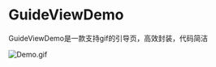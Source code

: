 # GuideViewDemo
GuideViewDemo是一款支持gif的引导页，高效封装，代码简洁


![Demo.gif](http://upload-images.jianshu.io/upload_images/3601550-e892f0c020e5e4ee.gif?imageMogr2/auto-orient/strip)
